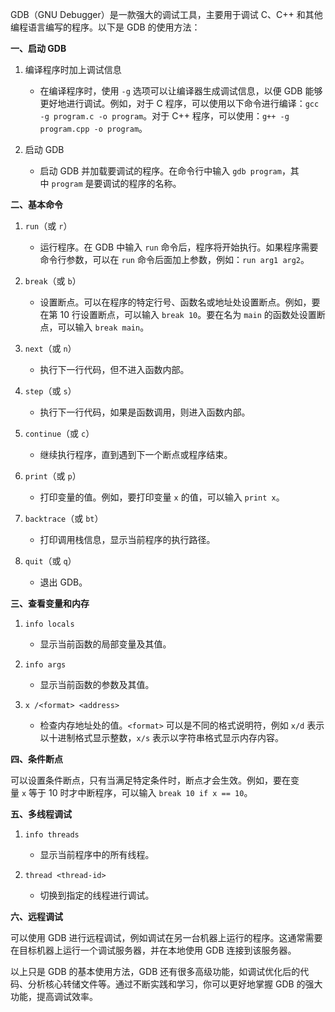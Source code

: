 GDB（GNU Debugger）是一款强大的调试工具，主要用于调试 C、C++ 和其他编程语言编写的程序。以下是 GDB 的使用方法：

**一、启动 GDB**

1. 编译程序时加上调试信息
   
   - 在编译程序时，使用 `-g` 选项可以让编译器生成调试信息，以便 GDB 能够更好地进行调试。例如，对于 C 程序，可以使用以下命令进行编译：`gcc -g program.c -o program`。对于 C++ 程序，可以使用：`g++ -g program.cpp -o program`。

2. 启动 GDB
   
   - 启动 GDB 并加载要调试的程序。在命令行中输入 `gdb program`，其中 `program` 是要调试的程序的名称。

**二、基本命令**

1. `run`（或 `r`）
   
   - 运行程序。在 GDB 中输入 `run` 命令后，程序将开始执行。如果程序需要命令行参数，可以在 `run` 命令后面加上参数，例如：`run arg1 arg2`。

2. `break`（或 `b`）
   
   - 设置断点。可以在程序的特定行号、函数名或地址处设置断点。例如，要在第 10 行设置断点，可以输入 `break 10`。要在名为 `main` 的函数处设置断点，可以输入 `break main`。

3. `next`（或 `n`）
   
   - 执行下一行代码，但不进入函数内部。

4. `step`（或 `s`）
   
   - 执行下一行代码，如果是函数调用，则进入函数内部。

5. `continue`（或 `c`）
   
   - 继续执行程序，直到遇到下一个断点或程序结束。

6. `print`（或 `p`）
   
   - 打印变量的值。例如，要打印变量 `x` 的值，可以输入 `print x`。

7. `backtrace`（或 `bt`）
   
   - 打印调用栈信息，显示当前程序的执行路径。

8. `quit`（或 `q`）
   
   - 退出 GDB。

**三、查看变量和内存**

1. `info locals`
   
   - 显示当前函数的局部变量及其值。

2. `info args`
   
   - 显示当前函数的参数及其值。

3. `x /<format> <address>`
   
   - 检查内存地址处的值。`<format>` 可以是不同的格式说明符，例如 `x/d` 表示以十进制格式显示整数，`x/s` 表示以字符串格式显示内存内容。

**四、条件断点**

可以设置条件断点，只有当满足特定条件时，断点才会生效。例如，要在变量 `x` 等于 10 时才中断程序，可以输入 `break 10 if x == 10`。

**五、多线程调试**

1. `info threads`
   
   - 显示当前程序中的所有线程。

2. `thread <thread-id>`
   
   - 切换到指定的线程进行调试。

**六、远程调试**

可以使用 GDB 进行远程调试，例如调试在另一台机器上运行的程序。这通常需要在目标机器上运行一个调试服务器，并在本地使用 GDB 连接到该服务器。

以上只是 GDB 的基本使用方法，GDB 还有很多高级功能，如调试优化后的代码、分析核心转储文件等。通过不断实践和学习，你可以更好地掌握 GDB 的强大功能，提高调试效率。

